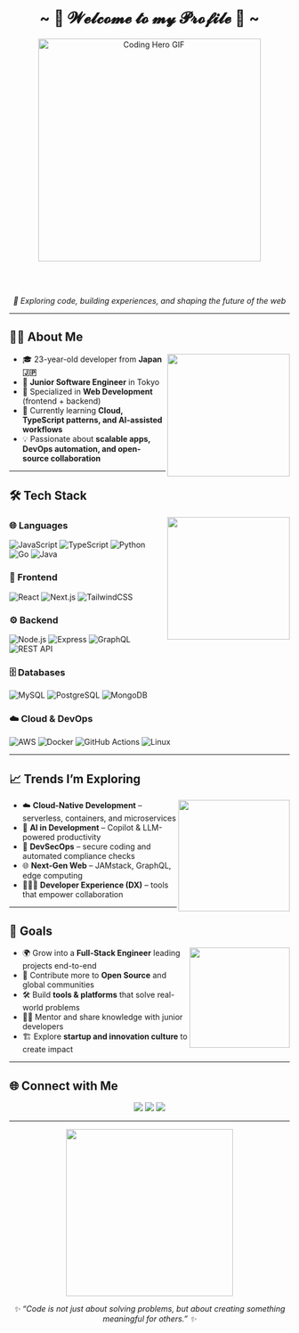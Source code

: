 <h1 align="center">~ 💖 𝓦𝓮𝓵𝓬𝓸𝓶𝓮 𝓽𝓸 𝓶𝔂 𝓟𝓻𝓸𝓯𝓲𝓵𝓮 💖 ~</h1>

<div align="center">
 
  <p align="center">
  <img src="https://media.giphy.com/media/v1.Y2lkPTc5MGI3NjExYWh6dHB5ZmQ1YXV3d3hlODI3OTUzZHFla3c3aHRmcGVqZ2l0d2lnNiZlcD12MV9naWZzX3NlYXJjaCZjdD1n/qgQUggAC3Pfv687qPC/giphy.gif" width="400" alt="Coding Hero GIF"/>
</p>

  <br><br>
  <p><i>🚀 Exploring code, building experiences, and shaping the future of the web</i></p>
</div>

---

## 👨‍💻 About Me  

<img src="https://media.giphy.com/media/qgQUggAC3Pfv687qPC/giphy.gif" align="right" width="220"/>

- 🎓 23-year-old developer from **Japan 🇯🇵**  
- 💼 **Junior Software Engineer** in Tokyo  
- 🎯 Specialized in **Web Development** (frontend + backend)  
- 🌱 Currently learning **Cloud, TypeScript patterns, and AI-assisted workflows**  
- 💡 Passionate about **scalable apps, DevOps automation, and open-source collaboration**  
---

## 🛠 Tech Stack  

<img src="https://media.giphy.com/media/SvFocn0wNMx0iv2rYz/giphy.gif" align="right" width="220"/>

### 🌐 Languages  
![JavaScript](https://img.shields.io/badge/-JavaScript-F7DF1E?logo=javascript&logoColor=000&style=for-the-badge)
![TypeScript](https://img.shields.io/badge/-TypeScript-3178C6?logo=typescript&logoColor=fff&style=for-the-badge)
![Python](https://img.shields.io/badge/-Python-3776AB?logo=python&logoColor=fff&style=for-the-badge)
![Go](https://img.shields.io/badge/-Go-00ADD8?logo=go&logoColor=fff&style=for-the-badge)
![Java](https://img.shields.io/badge/-Java-007396?logo=openjdk&logoColor=fff&style=for-the-badge)

### 🎨 Frontend  
![React](https://img.shields.io/badge/-React-61DAFB?logo=react&logoColor=000&style=for-the-badge)
![Next.js](https://img.shields.io/badge/-Next.js-000?logo=nextdotjs&logoColor=fff&style=for-the-badge)
![TailwindCSS](https://img.shields.io/badge/-TailwindCSS-38B2AC?logo=tailwindcss&logoColor=fff&style=for-the-badge)

### ⚙️ Backend  
![Node.js](https://img.shields.io/badge/-Node.js-339933?logo=nodedotjs&logoColor=fff&style=for-the-badge)
![Express](https://img.shields.io/badge/-Express-000?logo=express&logoColor=fff&style=for-the-badge)
![GraphQL](https://img.shields.io/badge/-GraphQL-E10098?logo=graphql&logoColor=fff&style=for-the-badge)
![REST API](https://img.shields.io/badge/-REST%20API-02569B?style=for-the-badge)

### 🗄 Databases  
![MySQL](https://img.shields.io/badge/-MySQL-4479A1?logo=mysql&logoColor=fff&style=for-the-badge)
![PostgreSQL](https://img.shields.io/badge/-PostgreSQL-4169E1?logo=postgresql&logoColor=fff&style=for-the-badge)
![MongoDB](https://img.shields.io/badge/-MongoDB-47A248?logo=mongodb&logoColor=fff&style=for-the-badge)

### ☁️ Cloud & DevOps  
![AWS](https://img.shields.io/badge/-AWS-FF9900?logo=amazonaws&logoColor=fff&style=for-the-badge)
![Docker](https://img.shields.io/badge/-Docker-2496ED?logo=docker&logoColor=fff&style=for-the-badge)
![GitHub Actions](https://img.shields.io/badge/-GitHub%20Actions-2088FF?logo=githubactions&logoColor=fff&style=for-the-badge)
![Linux](https://img.shields.io/badge/-Linux-FCC624?logo=linux&logoColor=000&style=for-the-badge)

---

## 📈 Trends I’m Exploring  

<img src="https://media.giphy.com/media/Ll22OhMLAlVDb8UQWe/giphy.gif" align="right" width="200"/>

- ☁️ **Cloud-Native Development** – serverless, containers, and microservices  
- 🤖 **AI in Development** – Copilot & LLM-powered productivity  
- 🔐 **DevSecOps** – secure coding and automated compliance checks  
- 🌐 **Next-Gen Web** – JAMstack, GraphQL, edge computing  
- 🧑‍🤝‍🧑 **Developer Experience (DX)** – tools that empower collaboration  

---

## 🎯 Goals  

<img src="https://media.giphy.com/media/3ohzdYJK1wAdPWVk88/giphy.gif" align="right" width="180"/>

- 🌍 Grow into a **Full-Stack Engineer** leading projects end-to-end  
- 🤝 Contribute more to **Open Source** and global communities  
- 🛠 Build **tools & platforms** that solve real-world problems  
- 🧑‍🏫 Mentor and share knowledge with junior developers  
- 🏗 Explore **startup and innovation culture** to create impact  

---

## 🌐 Connect with Me  

<p align="center">
  <a href="https://github.com/YourUsername"><img src="https://img.shields.io/badge/GitHub-%2312100E.svg?&style=for-the-badge&logo=github&logoColor=white"/></a>
  <a href="https://www.linkedin.com/in/YourLinkedIn"><img src="https://img.shields.io/badge/LinkedIn-%230A66C2.svg?&style=for-the-badge&logo=linkedin&logoColor=white"/></a>
  <a href="https://twitter.com/YourHandle"><img src="https://img.shields.io/badge/Twitter-%231DA1F2.svg?&style=for-the-badge&logo=twitter&logoColor=white"/></a>
</p>

---

<div align="center">
  <img src="https://media.giphy.com/media/26tn33aiTi1jkl6H6/giphy.gif" width="300"/>
  <p><i>✨ “Code is not just about solving problems, but about creating something meaningful for others.” ✨</i></p>
</div>
